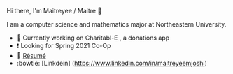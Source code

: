 Hi there, I'm Maitreyee / Maitre 👋

I am a computer science and mathematics major at Northeastern University. 

- 💭 Currently working on Charitabl-E , a donations app
- ❗ Looking for Spring 2021 Co-Op
- 💾 [Résumé](https://github.com/sillygrinch/resume/blob/master/Maitreyee_Joshi_COOP_SPRING_2021_preview.pdf)
- :bowtie: [Linkdein] (https://www.linkedin.com/in/maitreyeemjoshi)
